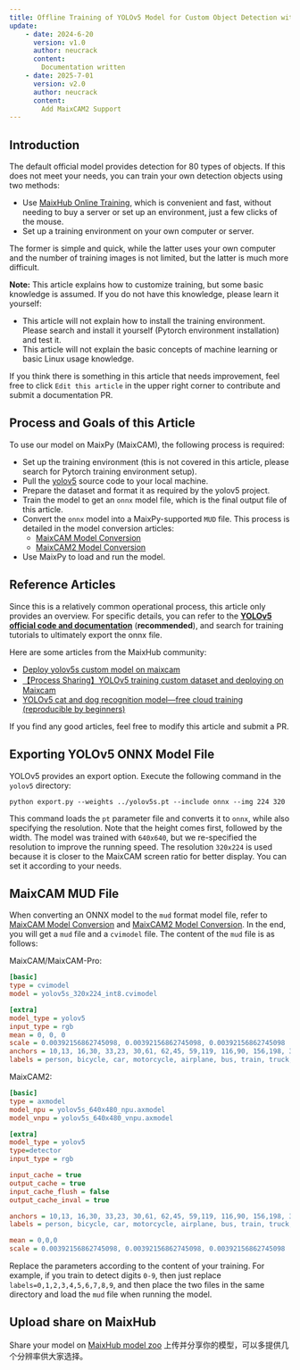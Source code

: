 ```yaml
---
title: Offline Training of YOLOv5 Model for Custom Object Detection with MaixCAM MaixPy
update:
    - date: 2024-6-20
      version: v1.0
      author: neucrack
      content:
        Documentation written
    - date: 2025-7-01
      version: v2.0
      author: neucrack
      content:
        Add MaixCAM2 Support
---
```


## Introduction

The default official model provides detection for 80 types of objects. If this does not meet your needs, you can train your own detection objects using two methods:
* Use [MaixHub Online Training](./maixhub_train.md), which is convenient and fast, without needing to buy a server or set up an environment, just a few clicks of the mouse.
* Set up a training environment on your own computer or server.

The former is simple and quick, while the latter uses your own computer and the number of training images is not limited, but the latter is much more difficult.

**Note:** This article explains how to customize training, but some basic knowledge is assumed. If you do not have this knowledge, please learn it yourself:
* This article will not explain how to install the training environment. Please search and install it yourself (Pytorch environment installation) and test it.
* This article will not explain the basic concepts of machine learning or basic Linux usage knowledge.

If you think there is something in this article that needs improvement, feel free to click `Edit this article` in the upper right corner to contribute and submit a documentation PR.


## Process and Goals of this Article

To use our model on MaixPy (MaixCAM), the following process is required:
* Set up the training environment (this is not covered in this article, please search for Pytorch training environment setup).
* Pull the [yolov5](https://github.com/ultralytics/yolov5) source code to your local machine.
* Prepare the dataset and format it as required by the yolov5 project.
* Train the model to get an `onnx` model file, which is the final output file of this article.
* Convert the `onnx` model into a MaixPy-supported `MUD` file. This process is detailed in the model conversion articles:
  * [MaixCAM Model Conversion](../ai_model_converter/maixcam.md)
  * [MaixCAM2 Model Conversion](../ai_model_converter/maixcam2.md)
* Use MaixPy to load and run the model.


## Reference Articles

Since this is a relatively common operational process, this article only provides an overview. For specific details, you can refer to the **[YOLOv5 official code and documentation](https://github.com/ultralytics/yolov5)** (**recommended**), and search for training tutorials to ultimately export the onnx file.

Here are some articles from the MaixHub community:
* [Deploy yolov5s custom model on maixcam](https://maixhub.com/share/23)
* [【Process Sharing】YOLOv5 training custom dataset and deploying on Maixcam](https://maixhub.com/share/32)
* [YOLOv5 cat and dog recognition model—free cloud training (reproducible by beginners)](https://maixhub.com/share/25)

If you find any good articles, feel free to modify this article and submit a PR.

## Exporting YOLOv5 ONNX Model File

YOLOv5 provides an export option. Execute the following command in the `yolov5` directory:
```shell
python export.py --weights ../yolov5s.pt --include onnx --img 224 320
```
This command loads the `pt` parameter file and converts it to `onnx`, while also specifying the resolution. Note that the height comes first, followed by the width. The model was trained with `640x640`, but we re-specified the resolution to improve the running speed. The resolution `320x224` is used because it is closer to the MaixCAM screen ratio for better display. You can set it according to your needs.


## MaixCAM MUD File

When converting an ONNX model to the `mud` format model file, refer to [MaixCAM Model Conversion](../ai_model_converter/maixcam.md) and [MaixCAM2 Model Conversion](../ai_model_converter/maixcam2.md). In the end, you will get a `mud` file and a `cvimodel` file. The content of the `mud` file is as follows:

MaixCAM/MaixCAM-Pro:
```ini
[basic]
type = cvimodel
model = yolov5s_320x224_int8.cvimodel

[extra]
model_type = yolov5
input_type = rgb
mean = 0, 0, 0
scale = 0.00392156862745098, 0.00392156862745098, 0.00392156862745098
anchors = 10,13, 16,30, 33,23, 30,61, 62,45, 59,119, 116,90, 156,198, 373,326
labels = person, bicycle, car, motorcycle, airplane, bus, train, truck, boat, traffic light, fire hydrant, stop sign, parking meter, bench, bird, cat, dog, horse, sheep, cow, elephant, bear, zebra, giraffe, backpack, umbrella, handbag, tie, suitcase, frisbee, skis, snowboard, sports ball, kite, baseball bat, baseball glove, skateboard, surfboard, tennis racket, bottle, wine glass, cup, fork, knife, spoon, bowl, banana, apple, sandwich, orange, broccoli, carrot, hot dog, pizza, donut, cake, chair, couch, potted plant, bed, dining table, toilet, tv, laptop, mouse, remote, keyboard, cell phone, microwave, oven, toaster, sink, refrigerator, book, clock, vase, scissors, teddy bear, hair drier, toothbrush
```

MaixCAM2:
```ini
[basic]
type = axmodel
model_npu = yolov5s_640x480_npu.axmodel
model_vnpu = yolov5s_640x480_vnpu.axmodel

[extra]
model_type = yolov5
type=detector
input_type = rgb

input_cache = true
output_cache = true
input_cache_flush = false
output_cache_inval = true

anchors = 10,13, 16,30, 33,23, 30,61, 62,45, 59,119, 116,90, 156,198, 373,326
labels = person, bicycle, car, motorcycle, airplane, bus, train, truck, boat, traffic light, fire hydrant, stop sign, parking meter, bench, bird, cat, dog, horse, sheep, cow, elephant, bear, zebra, giraffe, backpack, umbrella, handbag, tie, suitcase, frisbee, skis, snowboard, sports ball, kite, baseball bat, baseball glove, skateboard, surfboard, tennis racket, bottle, wine glass, cup, fork, knife, spoon, bowl, banana, apple, sandwich, orange, broccoli, carrot, hot dog, pizza, donut, cake, chair, couch, potted plant, bed, dining table, toilet, tv, laptop, mouse, remote, keyboard, cell phone, microwave, oven, toaster, sink, refrigerator, book, clock, vase, scissors, teddy bear, hair drier, toothbrush

mean = 0,0,0
scale = 0.00392156862745098, 0.00392156862745098, 0.00392156862745098
```

Replace the parameters according to the content of your training. For example, if you train to detect digits `0-9`, then just replace `labels=0,1,2,3,4,5,6,7,8,9`, and then place the two files in the same directory and load the `mud` file when running the model.


## Upload share on MaixHub

Share your model on [MaixHub model zoo](https://maixhub.com/model/zoo?platform=maixcam) 上传并分享你的模型，可以多提供几个分辨率供大家选择。



